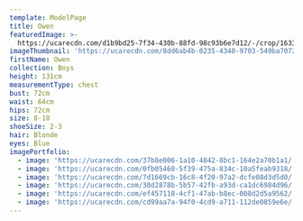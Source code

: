 ```yaml
---
template: ModelPage
title: Owen
featuredImage: >-
  https://ucarecdn.com/d1b9bd25-7f34-430b-88fd-98c93b6e7d12/-/crop/1633x1163/0,188/-/preview/
imageThumbnail: 'https://ucarecdn.com/8dd6ab4b-0235-4340-9703-549ba70724cf/'
firstName: Owen
collection: Boys
height: 131cm
measurementType: chest
bust: 72cm
waist: 64cm
hips: 72cm
size: 8-10
shoeSize: 2-3
hair: Blonde
eyes: Blue
imagePortfolio:
  - image: 'https://ucarecdn.com/37b8e006-1a10-4842-8bc1-164e2a70b1a1/'
  - image: 'https://ucarecdn.com/0fb05460-5f39-475a-834c-10a5feab9318/'
  - image: 'https://ucarecdn.com/7d1669cb-16c8-4f20-97a2-dcfe08d3d5d0/'
  - image: 'https://ucarecdn.com/38d2878b-5b57-42fb-a93d-ca1dc6984d96/'
  - image: 'https://ucarecdn.com/ef457118-4cf1-47ab-b8ec-008d2d5a9562/'
  - image: 'https://ucarecdn.com/cd99aa7a-94f0-4cd9-a711-112de0859e6e/'
---
```


